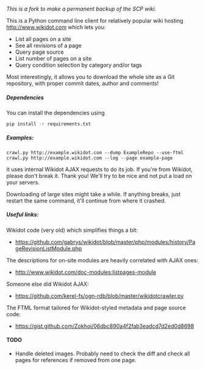 *This is a fork to make a permanent backup of the SCP wiki.*

This is a Python command line client for relatively popular wiki hosting
http://www.wikidot.com which lets you:

* List all pages on a site
* See all revisions of a page
* Query page source
* List number of pages on a site
* Query condition selection by category and/or tags

Most interestingly, it allows you to download the whole site as a Git repository, with proper commit dates, author and comments!

##### Dependencies

You can install the dependencies using 
```bash
pip install -r requirements.txt
```

##### Examples:

    crawl.py http://example.wikidot.com --dump ExampleRepo --use-ftml
    crawl.py http://example.wikidot.com --log --page example-page

It uses internal Wikidot AJAX requests to do its job. If you're from Wikidot, please don't break it. Thank you! We'll try to be nice and not put a load on your servers.

Downloading of large sites might take a while. If anything breaks, just restart the same command, it'll continue from where it crashed.

##### Useful links:

Wikidot code (very old) which simplifies things a bit:

* https://github.com/gabrys/wikidot/blob/master/php/modules/history/PageRevisionListModule.php

The descriptions for on-site modules are heavily correlated with AJAX ones:

* http://www.wikidot.com/doc-modules:listpages-module

Someone else did Wikidot AJAX:

* https://github.com/kerel-fs/ogn-rdb/blob/master/wikidotcrawler.py

The FTML format tailored for Wikidot-styled metadata and page source code:

* https://gist.github.com/Zokhoi/06dbc890a4f2fab3eadcd7d2ed0d8698

#### TODO

 - Handle deleted images. Probably need to check the diff and check all pages for references if removed from one page.
